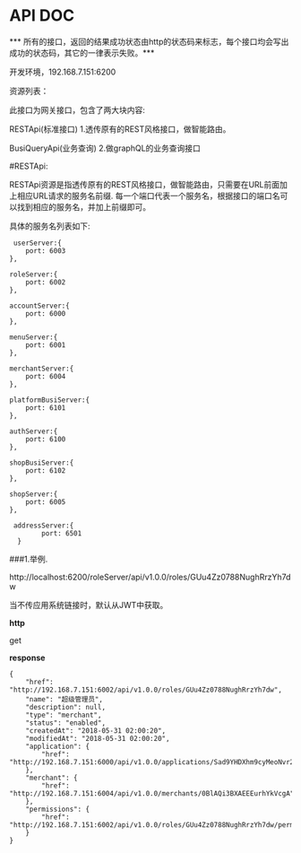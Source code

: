 
# API DOC

*** 所有的接口，返回的结果成功状态由http的状态码来标志，每个接口均会写出成功的状态码，其它的一律表示失败。***

开发环境，192.168.7.151:6200

资源列表：

此接口为网关接口，包含了两大块内容:


   RESTApi(标准接口)
     1.透传原有的REST风格接口，做智能路由。


   BusiQueryApi(业务查询)
     2.做graphQL的业务查询接口


#RESTApi:

RESTApi资源是指透传原有的REST风格接口，做智能路由，只需要在URL前面加上相应URL请求的服务名前缀.
每一个端口代表一个服务名，根据接口的端口名可以找到相应的服务名，并加上前缀即可。

具体的服务名列表如下:

     userServer:{
        port: 6003
    },

    roleServer:{
        port: 6002
    },

    accountServer:{
        port: 6000
    },

    menuServer:{
        port: 6001
    },

    merchantServer:{
        port: 6004
    },

    platformBusiServer:{
        port: 6101
    },

    authServer:{
        port: 6100
    },

    shopBusiServer:{
        port: 6102
    },

    shopServer:{
        port: 6005
    },

     addressServer:{
            port: 6501
      }

###1.举例.

http://localhost:6200/roleServer/api/v1.0.0/roles/GUu4Zz0788NughRrzYh7dw

当不传应用系统链接时，默认从JWT中获取。

**http**

get




**response**


```
{
	"href": "http://192.168.7.151:6002/api/v1.0.0/roles/GUu4Zz0788NughRrzYh7dw",
	"name": "超级管理员",
	"description": null,
	"type": "merchant",
	"status": "enabled",
	"createdAt": "2018-05-31 02:00:20",
	"modifiedAt": "2018-05-31 02:00:20",
	"application": {
		"href": "http://192.168.7.151:6000/api/v1.0.0/applications/Sad9YHDXhm9cyMeoNvr2ig"
	},
	"merchant": {
		"href": "http://192.168.7.151:6004/api/v1.0.0/merchants/0BlAQi3BXAEEEurhYkVcgA"
	},
	"permissions": {
		"href": "http://192.168.7.151:6002/api/v1.0.0/roles/GUu4Zz0788NughRrzYh7dw/permissions"
	}
}
```


